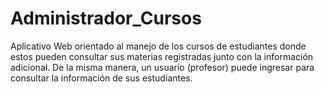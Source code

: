 # Administrador_Cursos
Aplicativo Web orientado al manejo de los cursos de estudiantes donde estos pueden consultar sus materias registradas junto con la información adicional. De la misma manera, un usuario (profesor) puede ingresar para consultar la información de sus estudiantes.
